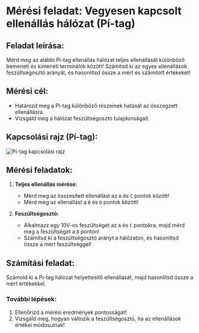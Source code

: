 # Mérési feladat: Vegyesen kapcsolt ellenállás hálózat (Pí-tag)

## Feladat leírása:
Mérd meg az alábbi Pí-tag ellenállás hálózat teljes ellenállását különböző bemeneti és kimeneti terminálok között! 
Számítsd ki az egyes ellenállások feszültségosztó arányát, és hasonlítsd össze a mért és számított értékeket!

## Mérési cél:
- Határozd meg a Pí-tag különböző részeinek hatását az összegzett ellenállásra.
- Vizsgáld meg a hálózat feszültségosztó tulajdonságait.

## Kapcsolási rajz (Pí-tag):
![Pí-tag kapcsolási rajz](https://upload.wikimedia.org/wikipedia/commons/4/4e/Two-port_network_Pi_configuration.svg)

## Mérési feladatok:
1. **Teljes ellenállás mérése:**
   - Mérd meg az összesített ellenállást az `A` és `C` pontok között!
   - Mérd meg az ellenállást a `B` és `D` pontok között!
   
2. **Feszültségosztó:**
   - Alkalmazz egy 10V-os feszültséget az `A` és `C` pontokra, majd mérd meg a feszültséget a `B` ponton!
   - Számítsd ki a feszültségosztó arányt a hálózaton, és hasonlítsd össze a mért feszültséggel!

## Számítási feladat:
Számold ki a Pí-tag hálózat helyettesítő ellenállását, majd hasonlítsd össze a mért értékekkel.

### További lépések:
1. Ellenőrizd a mérési eredmények pontosságát!
2. Vizsgáld meg, hogyan változik a feszültségosztó, ha az ellenállások értékei módosulnak!

